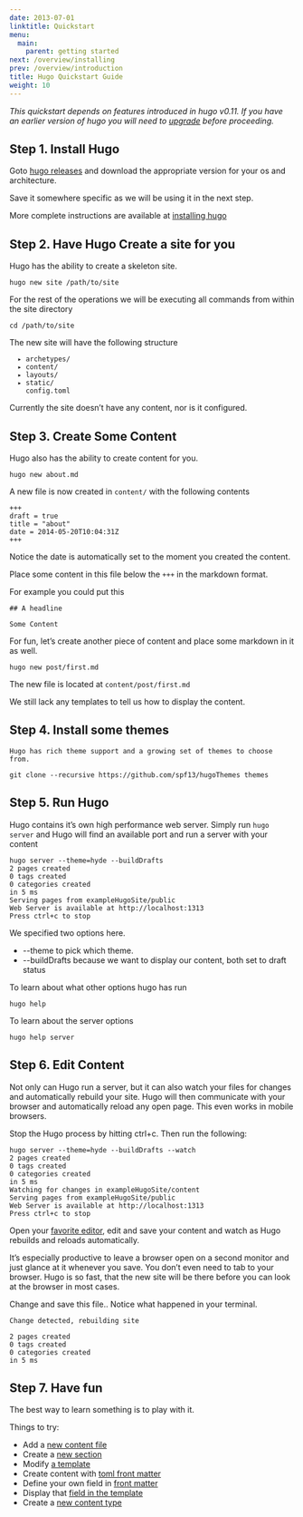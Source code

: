 ```yaml
---
date: 2013-07-01
linktitle: Quickstart
menu:
  main:
    parent: getting started
next: /overview/installing
prev: /overview/introduction
title: Hugo Quickstart Guide
weight: 10
---
```


_This quickstart depends on features introduced in hugo v0.11. If you
have an earlier version of hugo you will need to [upgrade](/overview/installing/) before
proceeding._

## Step 1. Install Hugo

Goto [hugo releases](https://github.com/spf13/hugo/releases) and download the
appropriate version for your os and architecture.

Save it somewhere specific as we will be using it in the next step.

More complete instructions are available at [installing hugo](/overview/installing/)

## Step 2. Have Hugo Create a site for you

Hugo has the ability to create a skeleton site.

    hugo new site /path/to/site

For the rest of the operations we will be executing all commands from within the site directory

    cd /path/to/site

The new site will have the following structure

      ▸ archetypes/
      ▸ content/
      ▸ layouts/
      ▸ static/
        config.toml

Currently the site doesn’t have any content, nor is it configured.

## Step 3. Create Some Content

Hugo also has the ability to create content for you.

    hugo new about.md

A new file is now created in `content/` with the following contents

    +++
    draft = true
    title = "about"
    date = 2014-05-20T10:04:31Z
    +++

Notice the date is automatically set to the moment you created the content.

Place some content in this file below the `+++` in the markdown format.

For example you could put this

    ## A headline

    Some Content

For fun, let’s create another piece of content and place some markdown in it as well.

    hugo new post/first.md

The new file is located at `content/post/first.md`

We still lack any templates to tell us how to display the content.

## Step 4. Install some themes

    Hugo has rich theme support and a growing set of themes to choose from.

    git clone --recursive https://github.com/spf13/hugoThemes themes


## Step 5. Run Hugo

Hugo contains it’s own high performance web server. Simply run `hugo
server` and Hugo will find an available port and run a server with
your content 

    hugo server --theme=hyde --buildDrafts
    2 pages created
    0 tags created
    0 categories created
    in 5 ms
    Serving pages from exampleHugoSite/public
    Web Server is available at http://localhost:1313
    Press ctrl+c to stop

We specified two options here.

 * --theme to pick which theme.
 * --buildDrafts because we want to display our content, both set to draft status

To learn about what other options hugo has run 

    hugo help

To learn about the server options

    hugo help server

## Step 6. Edit Content

Not only can Hugo run a server, but it can also watch your files for
changes and automatically rebuild your site. Hugo will then
communicate with your browser and automatically reload any open page.
This even works in mobile browsers.

Stop the Hugo process by hitting ctrl+c. Then run the following:

    hugo server --theme=hyde --buildDrafts --watch
    2 pages created
    0 tags created
    0 categories created
    in 5 ms
    Watching for changes in exampleHugoSite/content
    Serving pages from exampleHugoSite/public
    Web Server is available at http://localhost:1313
    Press ctrl+c to stop
Open your [favorite editor](http://vim.spf13.com), edit and save your content and watch as Hugo rebuilds and reloads automatically.

It’s especially productive to leave a browser open on a second monitor
and just glance at it whenever you save. You don’t even need to tab to
your browser. Hugo is so fast, that the new site will be there before
you can look at the browser in most cases.


Change and save this file.. Notice what happened in your terminal.

    Change detected, rebuilding site

    2 pages created
    0 tags created
    0 categories created
    in 5 ms

## Step 7. Have fun

The best way to learn something is to play with it.

Things to try:

 * Add a [new content file](/content/organization/)
 * Create a [new section](/content/sections/)
 * Modify [a template](/layout/templates/)
 * Create content with [toml front matter](/content/front-matter/)
 * Define your own field in [front matter](/content/front-matter/)
 * Display that [field in the template](/layout/variables/)
 * Create a [new content type](/content/types/)
